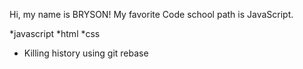 Hi, my name is BRYSON!
My favorite Code school path is JavaScript.

*javascript
*html
*css
* Killing history using git rebase
